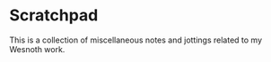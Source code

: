 Scratchpad
==========

This is a collection of miscellaneous notes and jottings related to my Wesnoth work.
